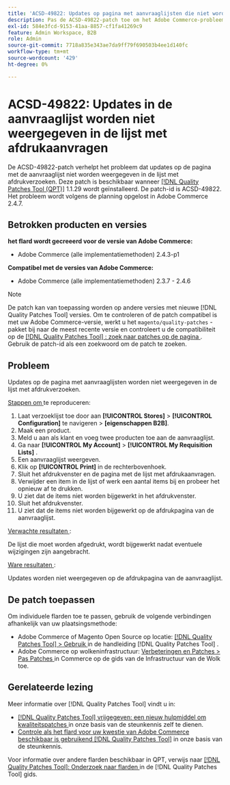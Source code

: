 ```yaml
---
title: 'ACSD-49822: Updates op pagina met aanvraaglijsten die niet worden weergegeven in de lijst met afdrukaanvragen'
description: Pas de ACSD-49822-patch toe om het Adobe Commerce-probleem op te lossen, waarbij updates op de pagina met de aanvraaglijst niet worden weergegeven in de lijst met afdrukverzoeken.
exl-id: 584e3fcd-9153-41aa-8857-cf1fa41269c9
feature: Admin Workspace, B2B
role: Admin
source-git-commit: 7718a835e343ae7da9ff79f690503b4ee1d140fc
workflow-type: tm+mt
source-wordcount: '429'
ht-degree: 0%

---
```


# ACSD-49822: Updates in de aanvraaglijst worden niet weergegeven in de lijst met afdrukaanvragen

De ACSD-49822-patch verhelpt het probleem dat updates op de pagina met de aanvraaglijst niet worden weergegeven in de lijst met afdrukverzoeken. Deze patch is beschikbaar wanneer [[!DNL Quality Patches Tool (QPT)]](/help/announcements/adobe-commerce-announcements/magento-quality-patches-released-new-tool-to-self-serve-quality-patches.md) 1.1.29 wordt geïnstalleerd. De patch-id is ACSD-49822. Het probleem wordt volgens de planning opgelost in Adobe Commerce 2.4.7.

## Betrokken producten en versies

**het flard wordt gecreeerd voor de versie van Adobe Commerce:**

* Adobe Commerce (alle implementatiemethoden) 2.4.3-p1

**Compatibel met de versies van Adobe Commerce:**

* Adobe Commerce (alle implementatiemethoden) 2.3.7 - 2.4.6

>[!NOTE]
>
>De patch kan van toepassing worden op andere versies met nieuwe [!DNL Quality Patches Tool] versies. Om te controleren of de patch compatibel is met uw Adobe Commerce-versie, werkt u het `magento/quality-patches` -pakket bij naar de meest recente versie en controleert u de compatibiliteit op de [[!DNL Quality Patches Tool] : zoek naar patches op de pagina ](https://experienceleague.adobe.com/tools/commerce-quality-patches/index.html) . Gebruik de patch-id als een zoekwoord om de patch te zoeken.

## Probleem

Updates op de pagina met aanvraaglijsten worden niet weergegeven in de lijst met afdrukverzoeken.

<u> Stappen om </u> te reproduceren:

1. Laat verzoeklijst toe door aan **[!UICONTROL Stores]** > **[!UICONTROL Configuration]** te navigeren > **[eigenschappen B2B]**.
1. Maak een product.
1. Meld u aan als klant en voeg twee producten toe aan de aanvraaglijst.
1. Ga naar **[!UICONTROL My Account]** > **[!UICONTROL My Requisition Lists]** .
1. Een aanvraaglijst weergeven.
1. Klik op **[!UICONTROL Print]** in de rechterbovenhoek.
1. Sluit het afdrukvenster en de pagina met de lijst met afdrukaanvragen.
1. Verwijder een item in de lijst of werk een aantal items bij en probeer het opnieuw af te drukken.
1. U ziet dat de items niet worden bijgewerkt in het afdrukvenster.
1. Sluit het afdrukvenster.
1. U ziet dat de items niet worden bijgewerkt op de afdrukpagina van de aanvraaglijst.

<u> Verwachte resultaten </u>:

De lijst die moet worden afgedrukt, wordt bijgewerkt nadat eventuele wijzigingen zijn aangebracht.

<u> Ware resultaten </u>:

Updates worden niet weergegeven op de afdrukpagina van de aanvraaglijst.

## De patch toepassen

Om individuele flarden toe te passen, gebruik de volgende verbindingen afhankelijk van uw plaatsingsmethode:

* Adobe Commerce of Magento Open Source op locatie: [[!DNL Quality Patches Tool]  > Gebruik ](https://experienceleague.adobe.com/docs/commerce-operations/tools/quality-patches-tool/usage.html) in de handleiding [!DNL Quality Patches Tool] .
* Adobe Commerce op wolkeninfrastructuur: [ Verbeteringen en Patches > Pas Patches ](https://experienceleague.adobe.com/docs/commerce-cloud-service/user-guide/develop/upgrade/apply-patches.html) in Commerce op de gids van de Infrastructuur van de Wolk toe.

## Gerelateerde lezing

Meer informatie over [!DNL Quality Patches Tool] vindt u in:

* [[!DNL Quality Patches Tool]  vrijgegeven: een nieuw hulpmiddel om kwaliteitspatches ](/help/announcements/adobe-commerce-announcements/magento-quality-patches-released-new-tool-to-self-serve-quality-patches.md) in onze basis van de steunkennis zelf te dienen.
* [ Controle als het flard voor uw kwestie van Adobe Commerce beschikbaar is gebruikend  [!DNL Quality Patches Tool]](/help/support-tools/patches-available-in-qpt-tool/check-patch-for-magento-issue-with-magento-quality-patches.md) in onze basis van de steunkennis.

Voor informatie over andere flarden beschikbaar in QPT, verwijs naar [[!DNL Quality Patches Tool]: Onderzoek naar flarden ](https://experienceleague.adobe.com/tools/commerce-quality-patches/index.html) in de [!DNL Quality Patches Tool] gids.
